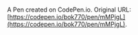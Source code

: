 # 

A Pen created on CodePen.io. Original URL: [https://codepen.io/bok770/pen/mMPjgL](https://codepen.io/bok770/pen/mMPjgL).


